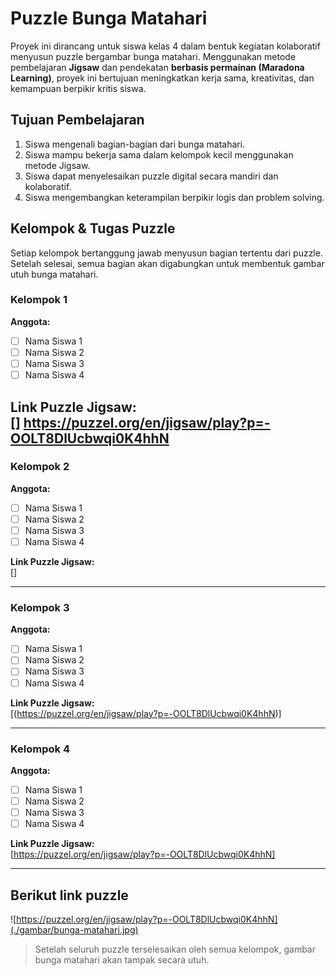 # Puzzle Bunga Matahari

Proyek ini dirancang untuk siswa kelas 4 dalam bentuk kegiatan kolaboratif menyusun puzzle bergambar bunga matahari. Menggunakan metode pembelajaran **Jigsaw** dan pendekatan **berbasis permainan (Maradona Learning)**, proyek ini bertujuan meningkatkan kerja sama, kreativitas, dan kemampuan berpikir kritis siswa.

## Tujuan Pembelajaran

1. Siswa mengenali bagian-bagian dari bunga matahari.
2. Siswa mampu bekerja sama dalam kelompok kecil menggunakan metode Jigsaw.
3. Siswa dapat menyelesaikan puzzle digital secara mandiri dan kolaboratif.
4. Siswa mengembangkan keterampilan berpikir logis dan problem solving.

## Kelompok & Tugas Puzzle

Setiap kelompok bertanggung jawab menyusun bagian tertentu dari puzzle. Setelah selesai, semua bagian akan digabungkan untuk membentuk gambar utuh bunga matahari.

### Kelompok 1
**Anggota:**
- [ ] Nama Siswa 1
- [ ] Nama Siswa 2
- [ ] Nama Siswa 3
- [ ] Nama Siswa 4

**Link Puzzle Jigsaw:**  
[]
https://puzzel.org/en/jigsaw/play?p=-OOLT8DlUcbwqi0K4hhN
---

### Kelompok 2
**Anggota:**
- [ ] Nama Siswa 1
- [ ] Nama Siswa 2
- [ ] Nama Siswa 3
- [ ] Nama Siswa 4

**Link Puzzle Jigsaw:**  
[]

---

### Kelompok 3
**Anggota:**
- [ ] Nama Siswa 1
- [ ] Nama Siswa 2
- [ ] Nama Siswa 3
- [ ] Nama Siswa 4

**Link Puzzle Jigsaw:**  
[(https://puzzel.org/en/jigsaw/play?p=-OOLT8DlUcbwqi0K4hhN)]

---

### Kelompok 4
**Anggota:**
- [ ] Nama Siswa 1
- [ ] Nama Siswa 2
- [ ] Nama Siswa 3
- [ ] Nama Siswa 4

**Link Puzzle Jigsaw:**  
[https://puzzel.org/en/jigsaw/play?p=-OOLT8DlUcbwqi0K4hhN]

---

## Berikut link puzzle

![https://puzzel.org/en/jigsaw/play?p=-OOLT8DlUcbwqi0K4hhN](./gambar/bunga-matahari.jpg)

> Setelah seluruh puzzle terselesaikan oleh semua kelompok, gambar bunga matahari akan tampak secara utuh.
